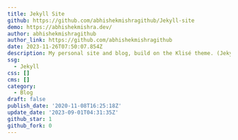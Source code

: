 ```yaml
---
title: Jekyll Site
github: https://github.com/abhishekmishragithub/Jekyll-site
demo: https://abhishekmishra.dev/
author: abhishekmishragithub
author_link: https://github.com/abhishekmishragithub
date: 2023-11-26T07:50:07.854Z
description: My personal site and blog, build on the Klisé theme. (Jekyll)
ssg:
  - Jekyll
css: []
cms: []
category:
  - Blog
draft: false
publish_date: '2020-11-08T16:25:18Z'
update_date: '2023-09-01T04:31:35Z'
github_star: 1
github_fork: 0
---
```

